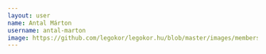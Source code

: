 ```yaml
---
layout: user
name: Antal Márton
username: antal-marton
image: https://github.com/legokor/legokor.hu/blob/master/images/members/AntalMarton.jpg
---
```

